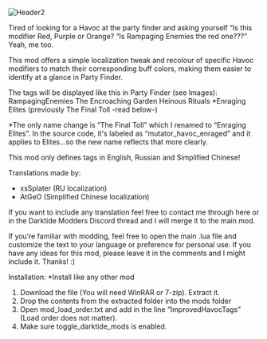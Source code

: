 
 ![Header2](https://github.com/user-attachments/assets/18395250-3ffa-49d4-a224-a30241c132d5)



Tired of looking for a Havoc at the party finder and asking yourself
“Is this modifier Red, Purple or Orange?
“Is Rampaging Enemies the red one???”
Yeah, me too.
 
This mod offers a simple localization tweak and recolour of specific Havoc modifiers to match their corresponding buff colors, making them easier to identify at a glance in Party Finder.
 
The tags will be displayed like this in Party Finder (see Images):
RampagingEnemies
The Encroaching Garden
Heinous Rituals
*Enraging Elites (previously The Final Toll -read below-)
 
*The only name change is “The Final Toll” which I renamed to “Enraging Elites”. In the source code, it's labeled as “mutator_havoc_enraged” and it applies to Elites…so the new name reflects that more clearly.
 
This mod only defines tags in English, Russian and Simplified Chinese!

Translations made by:
- xsSplater (RU localization)
- AtGeO (Simplified Chinese localization)

If you want to include any translation feel free to contact me through here or in the Darktide Modders Discord thread and I will merge it to the main mod.

If you’re familiar with modding, feel free to open the main .lua file and customize the text to your language or preference for personal use. If you have any ideas for this mod, please leave it in the comments and I might include it. Thanks! :)

Installation:
*Install like any other mod
1. Download the file (You will need WinRAR or 7-zip). Extract it.
2. Drop the contents from the extracted folder into the mods folder
3. Open mod_load_order.txt and add in the line “ImprovedHavocTags” (Load order does not matter).
4. Make sure toggle_darktide_mods is enabled. 
